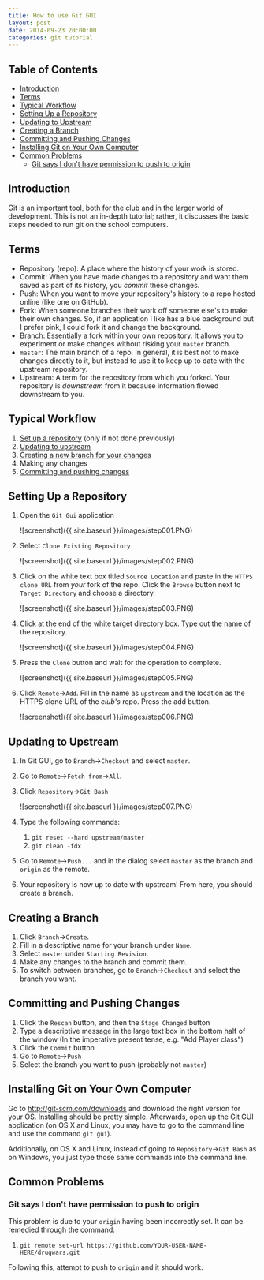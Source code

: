 ```yaml
---
title: How to use Git GUI
layout: post
date: 2014-09-23 20:00:00
categories: git tutorial
---
```


## Table of Contents

* [Introduction](#introduction)
* [Terms](#terms)
* [Typical Workflow](#typical-workflow)
* [Setting Up a Repository](#setting-up-a-repository)
* [Updating to Upstream](#updating-to-upstream)
* [Creating a Branch](#creating-a-branch)
* [Committing and Pushing Changes](#committing-and-pushing-changes)
* [Installing Git on Your Own Computer](#installing-git-on-your-own-computer)
* [Common Problems](#common-problems)
    * [Git says I don't have permission to push to origin](#git-says-i-don't-have-permission-to-push-to-origin)

## Introduction

Git is an important tool, both for the club and in the larger world of development. This is not an in-depth tutorial; rather, it discusses the basic steps needed to run git on the school computers.

## Terms
* Repository (repo): A place where the history of your work is stored.
* Commit: When you have made changes to a repository and want them saved as part of its history, you *commit* these changes.
* Push: When you want to move your repository's history to a repo hosted online (like one on GitHub).
* Fork: When someone branches their work off someone else's to make their own changes. So, if an application I like has a blue background but I prefer pink, I could fork it and change the background.
* Branch: Essentially a fork within your own repository. It allows you to experiment or make changes without risking your `master` branch.
* `master`: The main branch of a repo. In general, it is best not to make changes directly to it, but instead to use it to keep up to date with the upstream repository.
* Upstream: A term for the repository from which you forked. Your repository is *downstream* from it because information flowed downstream to you.

## Typical Workflow

1. [Set up a repository](#setting-up-a-repository) (only if not done previously)
2. [Updating to upstream](#updating-to-upstream)
3. [Creating a new branch for your changes](#creating-a-branch)
4. Making any changes
5. [Committing and pushing changes](#committing-and-pushing-changes)


## Setting Up a Repository

1. Open the `Git Gui` application

    ![screenshot]({{ site.baseurl }}/images/step001.PNG)

2. Select `Clone Existing Repository`

    ![screenshot]({{ site.baseurl }}/images/step002.PNG)

3. Click on the white text box titled `Source Location` and paste in the `HTTPS clone URL` from *your* fork of the repo. Click the `Browse` button next to `Target Directory` and choose a directory.

    ![screenshot]({{ site.baseurl }}/images/step003.PNG)

4. Click at the end of the white target directory box. Type out the name of the repository.

    ![screenshot]({{ site.baseurl }}/images/step004.PNG)

5. Press the `Clone` button and wait for the operation to complete.

    ![screenshot]({{ site.baseurl }}/images/step005.PNG)

6. Click `Remote`&rarr;`Add`. Fill in the name as `upstream` and the location as the HTTPS clone URL of the *club's* repo. Press the add button.

    ![screenshot]({{ site.baseurl }}/images/step006.PNG)

## Updating to Upstream

1. In Git GUI, go to `Branch`&rarr;`Checkout` and select `master`.

2. Go to `Remote`&rarr;`Fetch from`&rarr;`All`.

3. Click `Repository`&rarr;`Git Bash`

    ![screenshot]({{ site.baseurl }}/images/step007.PNG)

4. Type the following commands:

    1. `git reset --hard upstream/master`
    2. `git clean -fdx`

5. Go to `Remote`&rarr;`Push...` and in the dialog select `master` as the branch and `origin` as the remote.
    
    <!--You will be prompted for your password. Note that the text that appears will probably be different from that pictured.-->

    <!--![screenshot]({{ site.baseurl }}/images/step008.PNG)-->

3. Your repository is now up to date with upstream! From here, you should create a branch.

## Creating a Branch

1. Click `Branch`&rarr;`Create`.
2. Fill in a descriptive name for your branch under `Name`.
3. Select `master` under `Starting Revision`.
4. Make any changes to the branch and commit them.
5. To switch between branches, go to `Branch`&rarr;`Checkout` and select the branch you want.

## Committing and Pushing Changes

1. Click the `Rescan` button, and then the `Stage Changed` button
2. Type a descriptive message in the large text box in the bottom half of the window (In the imperative present tense, e.g. "Add Player class")
3. Click the `Commit` button
4. Go to `Remote`&rarr;`Push`
5. Select the branch you want to push (probably not `master`)

## Installing Git on Your Own Computer

Go to http://git-scm.com/downloads and download the right version for your OS. Installing should be pretty simple. Afterwards, open up the Git GUI application (on OS X and Linux, you may have to go to the command line and use the command `git gui`).

Additionally, on OS X and Linux, instead of going to `Repository`&rarr;`Git Bash` as on Windows, you just type those same commands into the command line.

## Common Problems

### Git says I don't have permission to push to origin

This problem is due to your `origin` having been incorrectly set. It can be remedied through the command:

1. `git remote set-url https://github.com/YOUR-USER-NAME-HERE/drugwars.git`

Following this, attempt to push to `origin` and it should work.

